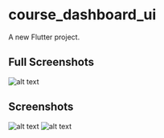 # course_dashboard_ui

A new Flutter project.

## Full Screenshots
![alt text](https://i.imgur.com/yyu7zxM.png)

## Screenshots
![alt text](https://i.imgur.com/4uP4ED4.png)
![alt text](https://i.imgur.com/YTiPUEG.png)


